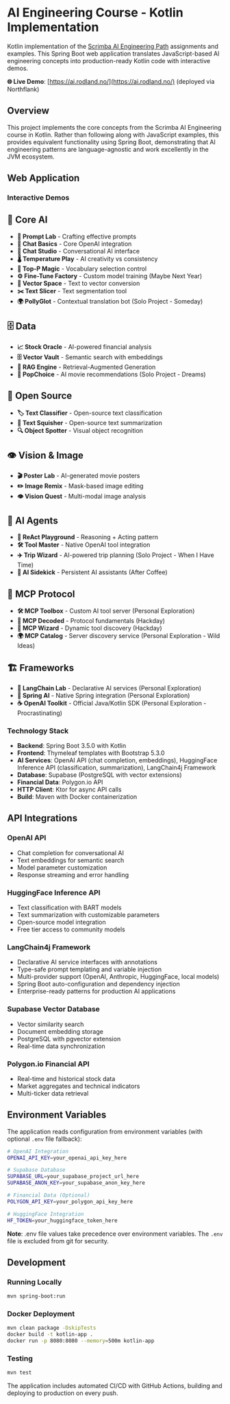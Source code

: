 # AI Engineering Course - Kotlin Implementation

Kotlin implementation of the [Scrimba AI Engineering Path](https://scrimba.com/the-ai-engineer-path-c02v) assignments and examples. This Spring Boot web application translates JavaScript-based AI engineering concepts into production-ready Kotlin code with interactive demos.

**🌐 Live Demo**: [https://ai.rodland.no/](https://ai.rodland.no/) (deployed via Northflank)

## Overview

This project implements the core concepts from the Scrimba AI Engineering course in Kotlin. Rather than following along with JavaScript examples, this provides equivalent functionality using Spring Boot, demonstrating that AI engineering patterns are language-agnostic and work excellently in the JVM ecosystem.

## Web Application

### Interactive Demos

<!-- DEMO_LIST_START -->
## 🧠 Core AI

- **📝 Prompt Lab** - Crafting effective prompts
- **🤖 Chat Basics** - Core OpenAI integration
- **💬 Chat Studio** - Conversational AI interface
- **🌡️ Temperature Play** - AI creativity vs consistency
- **🎯 Top-P Magic** - Vocabulary selection control
- **⚙️ Fine-Tune Factory** - Custom model training (Maybe Next Year)
- **🔢 Vector Space** - Text to vector conversion
- **✂️ Text Slicer** - Text segmentation tool
- **🌍 PollyGlot** - Contextual translation bot (Solo Project - Someday)

## 🗄️ Data

- **📈 Stock Oracle** - AI-powered financial analysis
- **🗄️ Vector Vault** - Semantic search with embeddings
- **🔗 RAG Engine** - Retrieval-Augmented Generation
- **🍿 PopChoice** - AI movie recommendations (Solo Project - Dreams)

## 🚀 Open Source

- **🏷️ Text Classifier** - Open-source text classification
- **📄 Text Squisher** - Open-source text summarization
- **🔍 Object Spotter** - Visual object recognition

## 👁️ Vision & Image

- **🎬 Poster Lab** - AI-generated movie posters
- **✏️ Image Remix** - Mask-based image editing
- **👁️ Vision Quest** - Multi-modal image analysis

## 🎯 AI Agents

- **🧠 ReAct Playground** - Reasoning + Acting pattern
- **🛠️ Tool Master** - Native OpenAI tool integration
- **✈️ Trip Wizard** - AI-powered trip planning (Solo Project - When I Have Time)
- **🎯 AI Sidekick** - Persistent AI assistants (After Coffee)

## 🔗 MCP Protocol

- **🛠️ MCP Toolbox** - Custom AI tool server (Personal Exploration)
- **🔗 MCP Decoded** - Protocol fundamentals (Hackday)
- **🔧 MCP Wizard** - Dynamic tool discovery (Hackday)
- **🌍 MCP Catalog** - Server discovery service (Personal Exploration - Wild Ideas)

## 🏗️ Frameworks

- **🦜 LangChain Lab** - Declarative AI services (Personal Exploration)
- **🍃 Spring AI** - Native Spring integration (Personal Exploration)
- **☕ OpenAI Toolkit** - Official Java/Kotlin SDK (Personal Exploration - Procrastinating)
<!-- DEMO_LIST_END -->

### Technology Stack
- **Backend**: Spring Boot 3.5.0 with Kotlin
- **Frontend**: Thymeleaf templates with Bootstrap 5.3.0
- **AI Services**: OpenAI API (chat completion, embeddings), HuggingFace Inference API (classification, summarization), LangChain4j Framework
- **Database**: Supabase (PostgreSQL with vector extensions)
- **Financial Data**: Polygon.io API
- **HTTP Client**: Ktor for async API calls
- **Build**: Maven with Docker containerization

## API Integrations

### OpenAI API
- Chat completion for conversational AI
- Text embeddings for semantic search
- Model parameter customization
- Response streaming and error handling

### HuggingFace Inference API
- Text classification with BART models
- Text summarization with customizable parameters
- Open-source model integration
- Free tier access to community models

### LangChain4j Framework
- Declarative AI service interfaces with annotations
- Type-safe prompt templating and variable injection
- Multi-provider support (OpenAI, Anthropic, HuggingFace, local models)
- Spring Boot auto-configuration and dependency injection
- Enterprise-ready patterns for production AI applications

### Supabase Vector Database
- Vector similarity search
- Document embedding storage
- PostgreSQL with pgvector extension
- Real-time data synchronization

### Polygon.io Financial API
- Real-time and historical stock data
- Market aggregates and technical indicators
- Multi-ticker data retrieval

## Environment Variables

The application reads configuration from environment variables (with optional `.env` file fallback):

```bash
# OpenAI Integration
OPENAI_API_KEY=your_openai_api_key_here

# Supabase Database
SUPABASE_URL=your_supabase_project_url_here
SUPABASE_ANON_KEY=your_supabase_anon_key_here

# Financial Data (Optional)
POLYGON_API_KEY=your_polygon_api_key_here

# HuggingFace Integration
HF_TOKEN=your_huggingface_token_here
```

**Note**: .env file values take precedence over environment variables. The `.env` file is excluded from git for security.

## Development

### Running Locally
```bash
mvn spring-boot:run
```

### Docker Deployment
```bash
mvn clean package -DskipTests
docker build -t kotlin-app .
docker run -p 8080:8080 --memory=500m kotlin-app
```

### Testing
```bash
mvn test
```

The application includes automated CI/CD with GitHub Actions, building and deploying to production on every push.